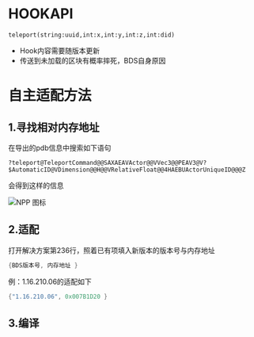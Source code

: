# HOOKAPI

```teleport(string:uuid,int:x,int:y,int:z,int:did)```

 - Hook内容需要随版本更新
 - 传送到未加载的区块有概率摔死，BDS自身原因
 
 
 
# 自主适配方法
## 1.寻找相对内存地址

在导出的pdb信息中搜索如下语句

```?teleport@TeleportCommand@@SAXAEAVActor@@VVec3@@PEAV3@V?$AutomaticID@VDimension@@H@@VRelativeFloat@@4HAEBUActorUniqueID@@@Z```

会得到这样的信息

![NPP 图标](https://raw.githubusercontent.com/Sbaoor-fly/CSR-IronLuaLoader/master/Doc/pic/nppp-search.png)

## 2.适配

打开解决方案第236行，照着已有项填入新版本的版本号与内存地址

```cs
{BDS版本号, 内存地址 }
```
例：1.16.210.06的适配如下
```cs
{"1.16.210.06", 0x007B1D20 }
```

## 3.编译